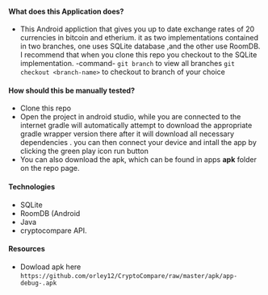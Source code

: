 #### What does this Application does?
- This Android appliction that gives you up to date exchange rates of 20 currencies in bitcoin and etherium.
it as two implementations contained in two branches, one uses SQLite database ,and the other use RoomDB.
I recommend that when you clone this repo you checkout to the SQLite implementation.
-command- 
```git branch``` to view all branches
```git checkout <branch-name>``` to checkout to branch of your choice

#### How should this be manually tested?
- Clone this repo
- Open the project in android studio, while you are connected to the internet gradle will automatically attempt to download the appropriate gradle wrapper version there after it will download all necessary dependencies .
you can then connect your device and intall the app by clicking the green play icon run button
- You can also download the apk, which can be found in apps **apk** folder on the repo page.

#### Technologies
- SQLite
- RoomDB (Android 
- Java
- cryptocompare API.

#### Resources
- Dowload apk here ``https://github.com/orley12/CryptoCompare/raw/master/apk/app-debug-.apk``
